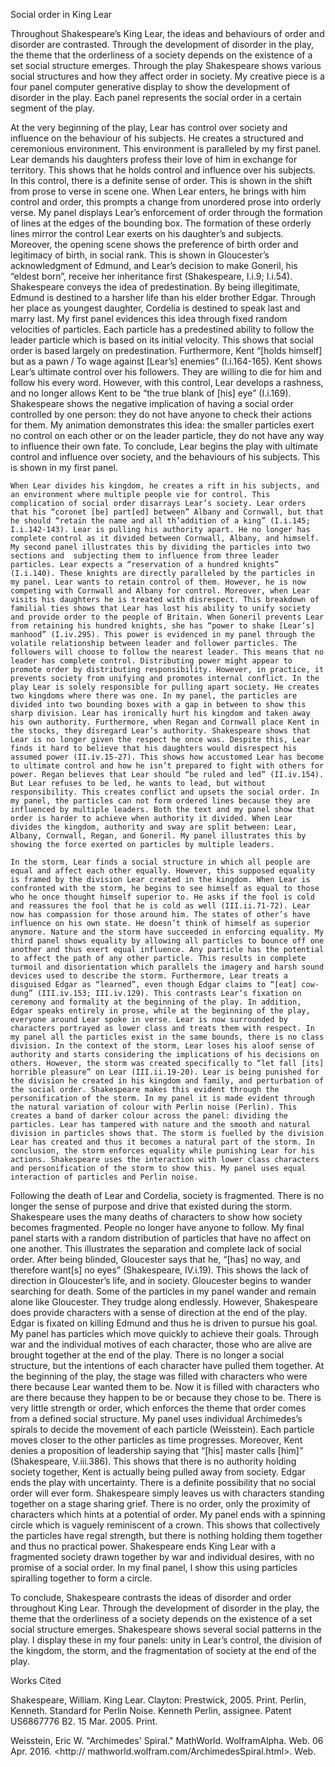 Social order in King Lear

	
Throughout Shakespeare’s King Lear, the ideas and behaviours of order and disorder are contrasted. Through the development of disorder in the play, the theme that the orderliness of a society depends on the existence of a set social structure emerges. Through the play Shakespeare shows various social structures and how they affect order in society. My creative piece is a four panel computer generative display to show the development of disorder in the play. Each panel represents the social order in a certain segment of the play. 

At the very beginning of the play, Lear has control over society and influence on the behaviour of his subjects. He creates a structured and ceremonious environment. This environment is paralleled by my first panel. Lear demands his daughters profess their love of him in exchange for territory. This shows that he holds control and influence over his subjects. In this control, there is a definite sense of order. This is shown in the shift from prose to verse in scene one. When Lear enters, he brings with him control and order, this prompts a change from unordered prose into orderly verse. My panel displays Lear’s enforcement of order through the formation of lines at the edges of the bounding box. The formation of these orderly lines mirror the control Lear exerts on his daughter’s and subjects. Moreover, the opening scene shows the preference of birth order and legitimacy of birth, in social rank. This is shown in Gloucester’s acknowledgment of Edmund, and Lear’s decision to make Goneril, his “eldest born”, receive her inheritance first (Shakespeare, I.i.9; I.i.54). Shakespeare conveys the idea of predestination. By being illegitimate, Edmund is destined to a harsher life than his elder brother Edgar. Through her place as youngest daughter, Cordelia is destined to speak last and marry last. My first panel evidences this idea through fixed random velocities of particles. Each particle has a predestined ability to follow the leader particle which is based on its initial velocity. This shows that social order is based largely on predestination. Furthermore, Kent “[holds himself] but as a pawn / To wage against [Lear’s] enemies” (I.i.164-165). Kent shows Lear’s ultimate control over his followers. They are willing to die for him and follow his every word. However, with this control, Lear develops a rashness, and no longer allows Kent to be “the true blank of [his] eye” (I.i.169). Shakespeare shows the negative implication of having a social order controlled by one person: they do not have anyone to check their actions for them. My animation demonstrates this idea: the smaller particles exert no control on each other or on the leader particle, they do not have any way to influence their own fate. To conclude, Lear begins the play with ultimate control and influence over society, and the behaviours of his subjects. This is shown in my first panel.

	When Lear divides his kingdom, he creates a rift in his subjects, and an environment where multiple people vie for control. This complication of social order disarrays Lear’s society. Lear orders that his “coronet [be] part[ed] between” Albany and Cornwall, but that he should “retain the name and all th’addition of a king” (I.i.145; I.i.142-143). Lear is pulling his authority apart. He no longer has complete control as it divided between Cornwall, Albany, and himself. My second panel illustrates this by dividing the particles into two sections and  subjecting them to influence from three leader particles. Lear expects a “reservation of a hundred knights” (I.i.140). These knights are directly paralleled by the particles in my panel. Lear wants to retain control of them. However, he is now competing with Cornwall and Albany for control. Moreover, when Lear visits his daughters he is treated with disrespect. This breakdown of familial ties shows that Lear has lost his ability to unify society and provide order to the people of Britain. When Goneril prevents Lear from retaining his hundred knights, she has “power to shake [Lear’s] manhood” (I.iv.295). This power is evidenced in my panel through the volatile relationship between leader and follower particles. The followers will choose to follow the nearest leader. This means that no leader has complete control. Distributing power might appear to promote order by distributing responsibility. However, in practice, it prevents society from unifying and promotes internal conflict. In the play Lear is solely responsible for pulling apart society. He creates two kingdoms where there was one. In my panel, the particles are divided into two bounding boxes with a gap in between to show this sharp division. Lear has ironically hurt his kingdom and taken away his own authority. Furthermore, when Regan and Cornwall place Kent in the stocks, they disregard Lear’s authority. Shakespeare shows that Lear is no longer given the respect he once was. Despite this, Lear finds it hard to believe that his daughters would disrespect his assumed power (II.iv.15-27). This shows how accustomed Lear has become to ultimate control and how he isn’t prepared to fight with others for power. Regan believes that Lear should “be ruled and led” (II.iv.154). But Lear refuses to be led, he wants to lead, but without responsibility. This creates conflict and upsets the social order. In my panel, the particles can not form ordered lines because they are influenced by multiple leaders. Both the text and my panel show that order is harder to achieve when authority it divided. When Lear divides the kingdom, authority and sway are split between: Lear, Albany, Cornwall, Regan, and Goneril. My panel illustrates this by showing the force exerted on particles by multiple leaders. 

	In the storm, Lear finds a social structure in which all people are equal and affect each other equally. However, this supposed equality is framed by the division Lear created in the kingdom. When Lear is confronted with the storm, he begins to see himself as equal to those who he once thought himself superior to. He asks if the fool is cold and reassures the fool that he is cold as well (III.ii.71-72). Lear now has compassion for those around him. The states of other’s have influence on his own state. He doesn’t think of himself as superior anymore. Nature and the storm have succeeded in enforcing equality. My third panel shows equality by allowing all particles to bounce off one another and thus exert equal influence. Any particle has the potential to affect the path of any other particle. This results in complete turmoil and disorientation which parallels the imagery and harsh sound devices used to describe the storm. Furthermore, Lear treats a disguised Edgar as “learned”, even though Edgar claims to “[eat] cow-dung” (III.iv.153; III.iv.129). This contrasts Lear’s fixation on ceremony and formality at the beginning of the play. In addition, Edgar speaks entirely in prose, while at the beginning of the play, everyone around Lear spoke in verse. Lear is now surrounded by characters portrayed as lower class and treats them with respect. In my panel all the particles exist in the same bounds, there is no class division. In the context of the storm, Lear loses his aloof sense of authority and starts considering the implications of his decisions on others. However, the storm was created specifically to “let fall [its] horrible pleasure” on Lear (III.ii.19-20). Lear is being punished for the division he created in his kingdom and family, and perturbation of the social order. Shakespeare makes this evident through the personification of the storm. In my panel it is made evident through the natural variation of colour with Perlin noise (Perlin). This creates a band of darker colour across the panel: dividing the particles. Lear has tampered with nature and the smooth and natural division in particles shows that. The storm is fuelled by the division Lear has created and thus it becomes a natural part of the storm. In conclusion, the storm enforces equality while punishing Lear for his actions. Shakespeare uses the interaction with lower class characters and personification of the storm to show this. My panel uses equal interaction of particles and Perlin noise. 

Following the death of Lear and Cordelia, society is fragmented. There is no longer the sense of purpose and drive that existed during the storm. Shakespeare uses the many deaths of characters to show how society becomes fragmented. People no longer have anyone to follow. My final panel starts with a random distribution of particles that have no affect on one another. This illustrates the separation and complete lack of social order. After being blinded, Gloucester says that he, “[has] no way, and therefore want[s] no eyes” (Shakespeare, IV.i.19). This shows the lack of direction in Gloucester’s life, and in society. Gloucester begins to wander searching for death. Some of the particles in my panel wander and remain alone like Gloucester. They trudge along endlessly. However, Shakespeare does provide characters with a sense of direction at the end of the play. Edgar is fixated on killing Edmund and thus he is driven to pursue his goal. My panel has particles which move quickly to achieve their goals. Through war and the individual motives of each character, those who are alive are brought together at the end of the play. There is no longer a social structure, but the intentions of each character have pulled them together. At the beginning of the play, the stage was filled with characters who were there because Lear wanted them to be. Now it is filled with characters who are there because they happen to be or because they chose to be. There is very little strength or order, which enforces the theme that order comes from a defined social structure. My panel uses individual Archimedes’s spirals to decide the movement of each particle (Weisstein). Each particle moves closer to the other particles as time progresses. Moreover, Kent denies a proposition of leadership saying that “[his] master calls [him]” (Shakespeare, V.iii.386). This shows that there is no authority holding society together, Kent is actually being pulled away from society. Edgar ends the play with uncertainty. There is a definite possibility that no social order will ever form. Shakespeare simply leaves us with characters standing together on a stage sharing grief. There is no order, only the proximity of characters which hints at a potential of order. My panel ends with a spinning circle which is vaguely reminiscent of a crown. This shows that collectively the particles have regal strength, but there is nothing holding them together and thus no practical power. Shakespeare ends King Lear with a fragmented society drawn together by war and individual desires, with no promise of a social order. In my final panel, I show this using particles spiralling together to form a circle.

To conclude, Shakespeare contrasts the ideas of disorder and order throughout King Lear. Through the development of disorder in the play, the theme that the orderliness of a society depends on the existence of a set social structure emerges. Shakespeare shows several social patterns in the play. I display these in my four panels: unity in Lear’s control, the division of the kingdom, the storm, and the fragmentation of society at the end of the play. 




















Works Cited

Shakespeare, William. King Lear. Clayton: Prestwick, 2005. Print.
Perlin, Kenneth. Standard for Perlin Noise. Kenneth Perlin, assignee. Patent US6867776 B2. 15 Mar.  		2005. Print.

Weisstein, Eric W. "Archimedes' Spiral." MathWorld. WolframAlpha. Web. 06 Apr. 2016. <http://			mathworld.wolfram.com/ArchimedesSpiral.html>. Web.





	
